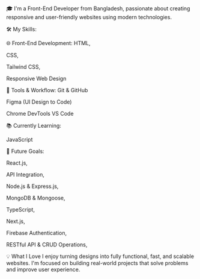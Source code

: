 🎓 I'm a Front-End Developer from Bangladesh, passionate about creating responsive and user-friendly websites using modern technologies.

🛠️ My Skills:

🌐 Front-End Development:
HTML,

CSS,

Tailwind CSS,

Responsive Web Design

🧩 Tools & Workflow:
Git & GitHub


Figma (UI Design to Code)


Chrome DevTools
VS Code

📚 Currently Learning: 

JavaScript

🎯 Future Goals:


React.js,

API Integration,

Node.js & Express.js,

MongoDB & Mongoose,

TypeScript,

Next.js,

Firebase Authentication,

RESTful API & CRUD Operations,



💡 What I Love
I enjoy turning designs into fully functional, fast, and scalable websites. I'm focused on building real-world projects that solve problems and improve user experience.

